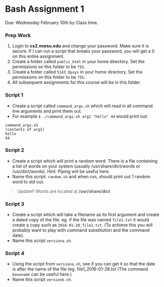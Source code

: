 # Bash Assignment 1
Due: Wednesday February 10th by Class time.


### Prep Work

1. Login to **cs2.mwsu.edu** and change your password. Make sure it is secure. If I can run a script that breaks your password, you will get a 0 on this entire assignment.
2. Create a folder called `public_html` in your home directory. Set the permissions on this folder to be `755`.
3. Create a folder called `5143_Opsys` in your home directory. Set the permissions on this folder to be `755`.
4. All subsequent assignments for this course will be in this folder.


### Script 1

- Create a script called `command_args.sh` which will read in all command line arguments and print them out.
- For example `$ ./command_args.sh arg1 "hello" 44` would print out:

```
command_args.sh
(contents of arg1)
hello
44
```



### Script 2


- Create a script which will print a random word. There is a file containing a list of words on your system (usually /usr/share/dict/words or /usr/dict/words). Hint: Piping will be useful here.
- Name this script: `random.sh` and when run, should print out 1 random word to std out.

>Update!! Words are located at **/usr/share/dict**

### Script 3 

- Create a script which will take a filename as its first argument and create a dated copy of the file. eg. if the file was named `file1.txt` it would create a copy such as `2016-01-28_file1.txt`. (To achieve this you will probably want to play with command substitution and the command date).
- Name this script `versiona.sh`.

### Script 4

- Using the script from `versiona.sh`, see if you can get it so that the date is after the name of the file (eg. file1_2016-01-28.txt (The command `basename` can be useful here.)
- Name this script `versionb.sh`. 

